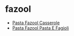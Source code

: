 # fazool

 * [Pasta Fazool Casserole](index/p/pasta-fazool-casserole-1410.json)
 * [Pasta Fazool Pasta E Fagioli](index/p/pasta-fazool-pasta-e-fagioli.json)
